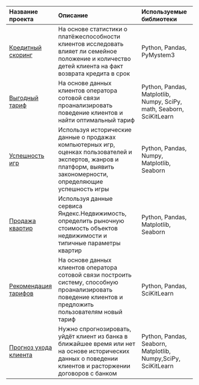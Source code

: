 | Название проекта | Описание | Используемые библиотеки|
| :-------------------- | :--------------------- |:---------------------------|
| [Кредитный скоринг](https://github.com/Svetlanka1989/Projects/tree/I/Кредитный%20скоринг) | На основе статистики о платёжеспособности клиентов исследовать влияет ли семейное положение и количество детей клиента на факт возврата кредита в срок|  Python, Pandas, PyMystem3 |
| [Выгодный тариф](https://github.com/Svetlanka1989/Projects/tree/I/Выгодный%20тариф) | На основе данных клиентов оператора сотовой связи проанализировать поведение клиентов и найти оптимальный тариф| Python, Pandas, Matplotlib, Numpy, SciPy, math, Seaborn, SciKitLearn |
| [Успешность игр](https://github.com/Svetlanka1989/Projects/tree/I/Успешность%20игр) | Используя исторические данные о продажах компьютерных игр, оценках пользователей и экспертов, жанров и платформ, выявить закономерности, определяющие успешность игры|  Python, Pandas, Numpy, Matplotlib, Seaborn |
| [Продажа квартир](https://github.com/Svetlanka1989/Projects/tree/I/Продажа%20квартир) | Используя данные сервиса Яндекс.Недвижимость, определить рыночную стоимость объектов недвижимости и типичные параметры квартир|  Python, Pandas, Matplotlib, Seaborn  |
| [Рекомендация тарифов](https://github.com/Svetlanka1989/Projects/tree/I/Рекомендация%20тарифов) | На основе данных клиентов оператора сотовой связи построить систему, способную проанализировать поведение клиентов и предложить пользователям новый тариф| Python, Pandas, SciKitLearn |
 [Прогноз ухода клиента](https://github.com/Svetlanka1989/Projects/tree/I/Отток%20клиентов) | Нужно спрогнозировать, уйдёт клиент из банка в ближайшее время или нет на основе исторических данных о поведении клиентов и расторжении договоров с банком| Python, Pandas, Seaborn, Matplotlib, Numpy,SciPy, SciKitLearn |

